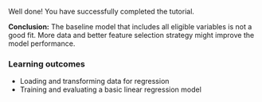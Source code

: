 Well done! You have successfully completed the tutorial.

**Conclusion:** The baseline model that includes all eligible variables is not a good fit. More data and better feature selection strategy might improve the model performance.

### Learning outcomes
* Loading and transforming data for regression
* Training and evaluating a basic linear regression model
